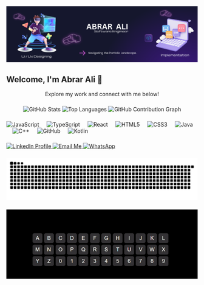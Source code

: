 <div align="center">
  <img src="/Abrar Ali.png"/>
<h2 align="left">Welcome, I'm Abrar Ali 👋</h2>

<p>Explore my work and connect with me below!</p>

###


<div align="center">
  <img src="https://github-readme-stats.vercel.app/api?username=AbrarAli-SE&hide_title=true&hide_rank=false&show_icons=true&include_all_commits=true&count_private=true&disable_animations=false&theme=radical&locale=en&hide_border=true" height="150" alt="GitHub Stats" />
  <img src="https://github-readme-stats.vercel.app/api/top-langs?username=AbrarAli-SE&locale=en&hide_title=false&layout=compact&card_width=320&langs_count=8&theme=radical&hide_border=true&custom_title=Technologies%20I%20Work%20With" height="150" alt="Top Languages" />
  <img src="https://github-readme-activity-graph.vercel.app/graph?username=AbrarAli-SE&theme=redical&area=true&hide_border=true&hide_title=false&custom_title=My%20Contribution%20Graph" height="150" alt="GitHub Contribution Graph" />
</div>

###

<div align="left">
  <img src="https://cdn.simpleicons.org/javascript/F7DF1E" height="30" alt="JavaScript" />
  <img width="12" />
  <img src="https://cdn.simpleicons.org/typescript/3178C6" height="30" alt="TypeScript" />
  <img width="12" />
  <img src="https://cdn.simpleicons.org/react/61DAFB" height="30" alt="React" />
  <img width="12" />
  <img src="https://cdn.simpleicons.org/html5/E34F26" height="30" alt="HTML5" />
  <img width="12" />
  <img src="https://cdn.simpleicons.org/css3/1572B6" height="30" alt="CSS3" />
  <img width="12" />
  <img src="https://skillicons.dev/icons?i=java" height="30" alt="Java" />
  <img width="12" />
  <img src="https://cdn.simpleicons.org/c++/00599C" height="30" alt="C++" />
  <img width="12" />
  <img src="https://skillicons.dev/icons?i=github" height="30" alt="GitHub" />
  <img width="12" />
  <img src="https://skillicons.dev/icons?i=kotlin" height="30" alt="Kotlin" />
</div>

###

<div align="left">
  <a href="https://www.linkedin.com/in/abrar-ali-se" target="_blank">
    <img src="https://img.shields.io/static/v1?message=LinkedIn&logo=linkedin&label=&color=0077B5&logoColor=white&labelColor=&style=flat" height="35" alt="LinkedIn Profile" />
  </a>
  <a href="mailto:abrarali.se@gmail.com" target="_blank">
    <img src="https://img.shields.io/static/v1?message=Gmail&logo=gmail&label=&color=D14836&logoColor=white&labelColor=&style=flat" height="35" alt="Email Me" />
  </a>
  <a href="https://wa.me/923411193641" target="_blank">
    <img src="https://img.shields.io/static/v1?message=WhatsApp&logo=whatsapp&label=&color=25D366&logoColor=white&labelColor=&style=flat" height="35" alt="WhatsApp" />
  </a>
</div>

###

<img src="https://raw.githubusercontent.com/AbrarAli-SE/AbrarAli-SE/output/snake.svg" alt="GitHub Contribution Snake Animation" />

###

![Who Am I](/Saadname.gif)
###
